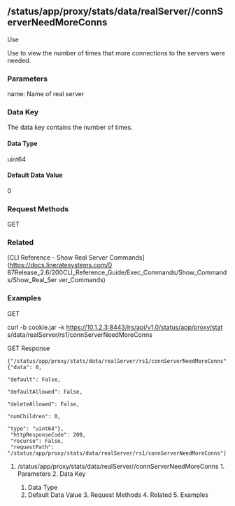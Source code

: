 ## /status/app/proxy/stats/data/realServer/<name>/connServerNeedMoreConns

Use

Use to view the number of times that more connections to the servers were
needed.

### Parameters

name: Name of real server

### Data Key

The data key contains the number of times.

#### Data Type

uint64

#### Default Data Value

0

### Request Methods

GET

### Related

[CLI Reference - Show Real Server Commands](https://docs.lineratesystems.com/0
87Release_2.6/200CLI_Reference_Guide/Exec_Commands/Show_Commands/Show_Real_Ser
ver_Commands)

### Examples

GET

curl -b cookie.jar -k https://10.1.2.3:8443/lrs/api/v1.0/status/app/proxy/stat
s/data/realServer/rs1/connServerNeedMoreConns

GET Response

    
    {"/status/app/proxy/stats/data/realServer/rs1/connServerNeedMoreConns": {"data": 0,
                                                                                   "default": False,
                                                                                   "defaultAllowed": False,
                                                                                   "deleteAllowed": False,
                                                                                   "numChildren": 0,
                                                                                   "type": "uint64"},
     "httpResponseCode": 200,
     "recurse": False,
     "requestPath": "/status/app/proxy/stats/data/realServer/rs1/connServerNeedMoreConns"}
    

  1. /status/app/proxy/stats/data/realServer/<name>/connServerNeedMoreConns
    1. Parameters
    2. Data Key
      1. Data Type
      2. Default Data Value
    3. Request Methods
    4. Related
    5. Examples

